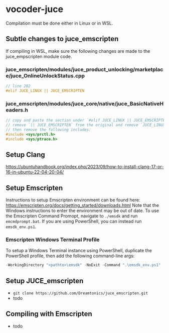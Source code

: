 # vocoder-juce

Compilation must be done either in Linux or in WSL.

## Subtle changes to juce_emscripten

If compiling in WSL, make sure the following changes are made to the juce_empscripten module code.

### juce_emscripten/modules/juce_product_unlocking/marketplace/juce_OnlineUnlockStatus.cpp

```cpp
// line 282
#elif JUCE_LINUX || JUCE_EMSCRIPTEN
```

### juce_emscripten/modules/juce_core/native/juce_BasicNativeHeaders.h

```cpp
// copy and paste the section under `#elif JUCE_LINUX || JUCE_EMSCRIPTEN` including that line
// remove `|| JUCE_EMSCRIPTEN` from the original and remove `JUCE_LINUX ||` from the copy
// then remove the following includes:
#include <sys/prctl.h>
#include <sys/ptrace.h>
```

## Setup Clang
https://ubuntuhandbook.org/index.php/2023/09/how-to-install-clang-17-or-16-in-ubuntu-22-04-20-04/

## Setup Emscripten

Instructions to setup Emscripten environment can be found here: https://emscripten.org/docs/getting_started/downloads.html
Note that the Windows instructions to enter the environment may be out of date. To use the Emscripten Command Promopt, navigate to `./emsdk` and run `emcmdprompt.bat`. If you are using PowerShell, you can instead run `emsdk_env.ps1`.

### Emscripten Windows Terminal Profile

To setup a Windows Terminal instance using PowerShell, duplicate the PowerShell profile, then add the following command-line args:

```powershell
-WorkingDirectory "<pathto>\emsdk" -NoExit -Command ".\emsdk_env.ps1"
```

## Setup JUCE_emscripten

- `git clone https://github.com/Dreamtonics/juce_emscripten.git`
- todo

## Compiling with Emscripten

- todo